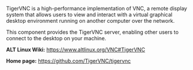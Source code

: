 TigerVNC is a high-performance implementation of VNC, a remote display system that allows users to view
and interact with a virtual graphical desktop environment running on another computer over the network.

This component provides the TigerVNC server, enabling other users to connect to the desktop on your machine.

**ALT Linux Wiki:** <https://www.altlinux.org/VNC#TigerVNC>

**Home page:** <https://github.com/TigerVNC/tigervnc>
